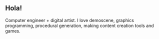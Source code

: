## Hola!

Computer engineer + digital artist. I love demoscene, graphics programming, procedural generation, making content creation tools and games.
